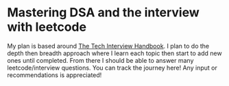 # Mastering DSA and the interview with leetcode

My plan is based around [The Tech Interview Handbook](https://www.techinterviewhandbook.org/grind75/?hours=7&weeks=26&grouping=topics). I plan to do the depth then breadth approach where I learn each topic then start to add new ones until completed. From there I should be able to answer many leetcode/interview questions. You can track the journey here! Any input or recommendations is appreciated!
